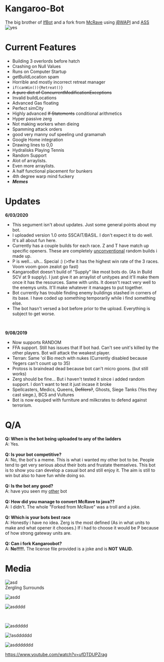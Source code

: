 # Kangaroo-Bot

The big brother of [IfBot](https://github.com/impie66/If-Bot)
and a fork from [McRave](https://github.com/Cmccrave/McRave) using [jBWAPI](https://github.com/JavaBWAPI/JBWAPI) and [ASS](https://github.com/JavaBWAPI/ass)
<br/>
![yes](https://i.imgur.com/RVOblFp.png)

<h1>Current Features</h1>

* Building 3 overlords before hatch
* Crashing on Null Values
* Runs on Computer Startup
* getBuildLocation spam
* Horrible and mostly incorrect retreat manager
* `if(canWin()){Retreat()}`
* ~~A pure diet of ConcurrentModificationExceptions~~
* Invalid buildLocations
* Advanced Gas floating 
* Perfect simCity
* Highly advanced ~~If Statements~~ conditional arithmetics
* Hyper passive zerg
* Not making workers when dieing
* Spamming attack orders
* good very manny ouf speeling und gramamah
* Google Home integration
* Drawing lines to 0,0
* Hydralisks Playing Tennis
* Random Support
* Alot of arraylists.
* Even more arraylists.
* A half functional placement for bunkers
* 4th degree warp mind fuckery
* ***Memes***

<h1>Updates</h1>


<b>6/03/2020</b>
* This segument isn't about updates. Just some general points about my bot. 
* I uploaded version 1.0 onto SSCAIT/BASIL. I don't expect it to do well. It's all about fun here. 
* Currently has a couple builds for each race. Z and T have match up specific openers. These are completely [unconventional](http://satirist.org/ai/starcraft/blog/archives/914-an-advantage-for-playing-random-on-BASIL.html) random builds i made up. 
* P is well... uh... Special :) (>tfw it has the highest win rate of the 3 races. Voom voom goon zealot go fast)
* KangarooBot doesn't build of "Supply" like most bots do. (As in Build SCV at 9 supply). I just give it an arraylist of unitypes and it'll make them once it has the resources. Same with units. It doesn't react very well to the enemys units. It'll make whatever it manages to put together. 
* Bot currently has trouble finding enemy buildings stashed in corners of its base. I have coded up something temporarily while i find something else.  
* The bot hasn't versed a bot before prior to the upload. Everything is subject to get worse. 


<br>

<b>9/08/2019</b>
* Now supports RANDOM
* FFA support. Still has issues that If bot had. Can't see unit's killed by the other players. Bot will attack the weakest player.
* Terran: Same 'ol Bio mech with nukes (Currently disabled because Yegers can't count up to 35)
* Protoss is braindead dead because bot can't micro goons. (but still works)
* Zerg should be fine... But i haven't tested it since i added random support. I don't want to test it just incase it broke
* Spellcasters, Medics, Queens, ~~Defilers?~~, Ghosts, Siege Tanks (Yes they cast siege.), BCS and Vultures
* Bot is now equiped with furniture and milkcrates to defend against terrorism.

<h1>Q/A</h1>


<b>Q: When is the bot being uploaded to any of the ladders</b>
<br>
A: Yes.
<br>
<br>
<b>Q: Is your bot competitive?</b>
<br>
A: No, the bot's a meme. This is what i wanted my other bot to be. People tend to get very serious about their bots and frustate themselves. This bot is to show you can develop a casual bot and still enjoy it.  The aim is still to win but also to have fun while doing so. 
<br>
<br>
<b>Q: Is the bot any good?</b>
<br>
A: have you seen my [other](https://github.com/impie66/If-Bot) bot
<br>
<br>
<b>Q: How did you manage to convert McRave to java??</b>
<br>
A: I didn't. The whole "Forked from McRave" was a troll and a joke.
<br>
<br>
<b>Q: Which is your bots best race</b>
<br>
A: Honestly i have no idea. Zerg is the most defined (As in what units to make and what opener it chooses.) If i had to choose it would be P because of how strong gateway units are.
<br>
<br>
<b>Q: Can i fork Kangaroobot?</b>
<br>
A: <b>No!!!!!.</b> The license file provided is a joke and is <b>NOT VALID.</b>
<br>

<h1>Media</h1>

![asd](https://media.giphy.com/media/443tu8Bvotpx8ltQOD/giphy.gif)
<br />
Zergling Surrounds

![asdd](https://media.giphy.com/media/wab1NqEYJhYLXQv8oO/giphy.gif)
<br />

![asdddd](https://media.giphy.com/media/VI9DC21TVt7Dj3tWtN/giphy.gif)

<br />

![asddddd](https://media.giphy.com/media/gfwaO01bpgZk7m6oVm/giphy.gif)

![!asdddddd](https://media.giphy.com/media/f3vOya4lFfDTqdQcRs/giphy.gif)

![asddddddd](https://media.giphy.com/media/MFrdxIEupizZO9D4Dc/giphy.gif)

https://www.youtube.com/watch?v=ufDTDUPZrag


